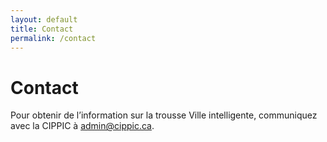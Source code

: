 ```yaml
---
layout: default
title: Contact
permalink: /contact
---
```


# Contact

Pour obtenir de l’information sur la trousse Ville intelligente, communiquez avec la CIPPIC à admin@cippic.ca.
